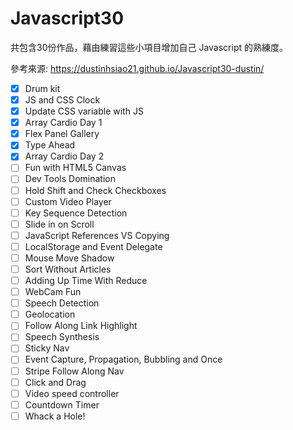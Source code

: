 # Javascript30
共包含30份作品，藉由練習這些小項目增加自己 Javascript 的熟練度。

參考來源: https://dustinhsiao21.github.io/Javascript30-dustin/

- [x] Drum kit	
- [x] JS and CSS Clock	
- [x] Update CSS variable with JS	
- [x] Array Cardio Day 1	
- [x] Flex Panel Gallery	
- [x] Type Ahead	
- [x] Array Cardio Day 2
- [ ] Fun with HTML5 Canvas
- [ ] Dev Tools Domination
- [ ] Hold Shift and Check Checkboxes
- [ ] Custom Video Player	
- [ ] Key Sequence Detection
- [ ] Slide in on Scroll	
- [ ] JavaScript References VS Copying
- [ ] LocalStorage and Event Delegate
- [ ] Mouse Move Shadow	
- [ ] Sort Without Articles
- [ ] Adding Up Time With Reduce
- [ ] WebCam Fun
- [ ] Speech Detection
- [ ] Geolocation	
- [ ] Follow Along Link Highlight	
- [ ] Speech Synthesis	
- [ ] Sticky Nav	
- [ ] Event Capture, Propagation, Bubbling and Once	
- [ ] Stripe Follow Along Nav
- [ ] Click and Drag	
- [ ] Video speed controller	
- [ ] Countdown Timer	
- [ ] Whack a Hole!	
